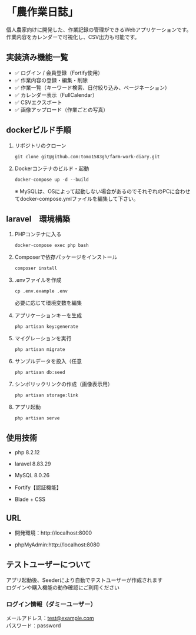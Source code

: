 # 「農作業日誌」

個人農家向けに開発した、作業記録の管理ができるWebアプリケーションです。  
作業内容をカレンダーで可視化し、CSV出力も可能です。

## 実装済み機能一覧

- ✅ ログイン / 会員登録（Fortify使用）
- ✅ 作業内容の登録・編集・削除
- ✅ 作業一覧（キーワード検索、日付絞り込み、ページネーション）
- ✅ カレンダー表示（FullCalendar）
- ✅ CSVエクスポート
- ✅ 画像アップロード（作業ごとの写真）


## dockerビルド手順

1. リポジトリのクローン

    `git clone git@github.com:tomo1583gh/farm-work-diary.git`

2. Dockerコンテナのビルド・起動

    `docker-compose up -d --build`

    ※  MySQLは、OSによって起動しない場合があるのでそれぞれのPCに合わせてdocker-compose.ymlファイルを編集して下さい。

## laravel　環境構築

1. PHPコンテナに入る

    `docker-compose exec php bash`

2. Composerで依存パッケージをインストール

    `composer install`

3. .envファイルを作成

    `cp .env.example .env`

    必要に応じて環境変数を編集

4. アプリケーションキーを生成

    `php artisan key:generate`

5. マイグレーションを実行

    `php artisan migrate`

6. サンプルデータを投入（任意

    `php artisan db:seed`

7. シンボリックリンクの作成（画像表示用）

    `php artisan storage:link`

8.  アプリ起動

    `php artisan serve`

## 使用技術

- php 8.2.12

- laravel 8.83.29

- MySQL 8.0.26

- Fortify【認証機能】

- Blade + CSS

## URL

- 開発環境：http://localhost:8000

- phpMyAdmin:http://localhost:8080

## テストユーザーについて

アプリ起動後、Seederにより自動でテストユーザーが作成されます  
ログインや購入機能の動作確認にご利用ください

### ログイン情報（ダミーユーザー）

メールアドレス：test@example.com  
パスワード：password